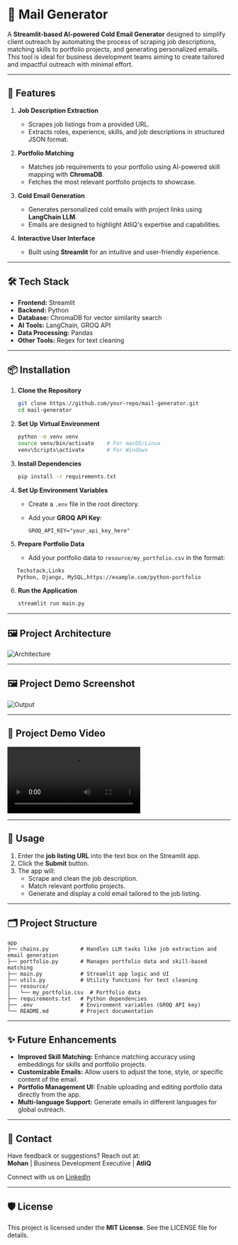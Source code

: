 
# 📧 Mail Generator

A **Streamlit-based AI-powered Cold Email Generator** designed to simplify client outreach by automating the process of scraping job descriptions, matching skills to portfolio projects, and generating personalized emails. This tool is ideal for business development teams aiming to create tailored and impactful outreach with minimal effort.

---

## 🚀 Features

1. **Job Description Extraction**  
   - Scrapes job listings from a provided URL.  
   - Extracts roles, experience, skills, and job descriptions in structured JSON format.  

2. **Portfolio Matching**  
   - Matches job requirements to your portfolio using AI-powered skill mapping with **ChromaDB**.  
   - Fetches the most relevant portfolio projects to showcase.  

3. **Cold Email Generation**  
   - Generates personalized cold emails with project links using **LangChain LLM**.  
   - Emails are designed to highlight AtliQ's expertise and capabilities.  

4. **Interactive User Interface**  
   - Built using **Streamlit** for an intuitive and user-friendly experience.

---

## 🛠️ Tech Stack

- **Frontend:** Streamlit  
- **Backend:** Python  
- **Database:** ChromaDB for vector similarity search  
- **AI Tools:** LangChain, GROQ API  
- **Data Processing:** Pandas  
- **Other Tools:** Regex for text cleaning  

---

## 📦 Installation

1. **Clone the Repository**  

   ```bash
   git clone https://github.com/your-repo/mail-generator.git
   cd mail-generator
   ```

2. **Set Up Virtual Environment**

   ```bash
   python -m venv venv
   source venv/bin/activate    # For macOS/Linux
   venv\Scripts\activate       # For Windows
   ```

3. **Install Dependencies**

   ```bash
   pip install -r requirements.txt
   ```

4. **Set Up Environment Variables**  
   - Create a `.env` file in the root directory.  
   - Add your **GROQ API Key**:
  
     ```plaintext
     GROQ_API_KEY="your_api_key_here"
     ```

5. **Prepare Portfolio Data**  
   - Add your portfolio data to `resource/my_portfolio.csv` in the format:

```bash
   Techstack,Links
   Python, Django, MySQL,https://example.com/python-portfolio
```

6. **Run the Application**

   ```bash
   streamlit run main.py
   ```

---

## 🖼️ Project Architecture

![Architecture](imgs/architecture.png)

---

## 🖼️ Project Demo Screenshot

![Output](imgs/demo.png)

---

## 🎥 Project Demo Video

![Demo](imgs/email-generator.mp4)

---

## 📖 Usage

1. Enter the **job listing URL** into the text box on the Streamlit app.  
2. Click the **Submit** button.  
3. The app will:  
   - Scrape and clean the job description.  
   - Match relevant portfolio projects.  
   - Generate and display a cold email tailored to the job listing.  

---

## 🗂 Project Structure

```plaintext
app
├── chains.py          # Handles LLM tasks like job extraction and email generation
├── portfolio.py       # Manages portfolio data and skill-based matching
├── main.py            # Streamlit app logic and UI
├── utils.py           # Utility functions for text cleaning
├── resource/
│   └── my_portfolio.csv  # Portfolio data
├── requirements.txt   # Python dependencies
├── .env               # Environment variables (GROQ API key)
└── README.md          # Project documentation
```

---

## ✨ Future Enhancements

- **Improved Skill Matching:** Enhance matching accuracy using embeddings for skills and portfolio projects.  
- **Customizable Emails:** Allow users to adjust the tone, style, or specific content of the email.  
- **Portfolio Management UI:** Enable uploading and editing portfolio data directly from the app.  
- **Multi-language Support:** Generate emails in different languages for global outreach.  

---

## 📧 Contact

Have feedback or suggestions? Reach out at:  
**Mohan** | Business Development Executive | **AtliQ**  

Connect with us on [LinkedIn](https://www.linkedin.com/company/atliq)  

---

## 🛡 License

This project is licensed under the **MIT License**. See the LICENSE file for details.  
